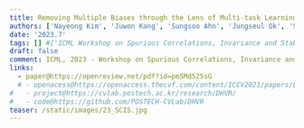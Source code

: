```yaml
---
title: Removing Multiple Biases through the Lens of Multi-task Learning
authors: ['Nayeong Kim', 'Juwon Kang', 'Sungsoo Ahn', 'Jungseul Ok', 'Suha Kwak']
date: '2023.7'
tags: [] #['ICML Workshop on Spurious Correlations, Invariance and Stability (SCIS)', '2023']
draft: false
comment: ICML, 2023 - Workshop on Spurious Correlations, Invariance and Stability (SCIS)
links:
  - paper@https://openreview.net/pdf?id=pm5Md525sG
  # - openacess@https://openaccess.thecvf.com/content/ICCV2021/papers/Lee_Deep_Hough_Voting_for_Robust_Global_Registration_ICCV_2021_paper.pdf
#   - project@https://cvlab.postech.ac.kr/research/DHVR/
#   - code@https://github.com/POSTECH-CVLab/DHVR
teaser: /static/images/23_SCIS.jpg
---
```

